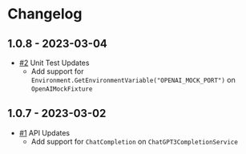 # Changelog

## 1.0.8 - 2023-03-04
* [#2](https://github.com/Netizine/OpenAI) Unit Test Updates
  * Add support for `Environment.GetEnvironmentVariable("OPENAI_MOCK_PORT")` on `OpenAIMockFixture`
  
## 1.0.7 - 2023-03-02
* [#1](https://github.com/Netizine/OpenAI) API Updates
  * Add support for `ChatCompletion` on `ChatGPT3CompletionService`


  

